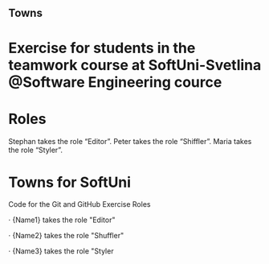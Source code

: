 
## Towns
# Exercise for students in the teamwork course at SoftUni-Svetlina @Software Engineering cource

# Roles
  Stephan takes the role “Editor”.
  Peter takes the role “Shiffler”.
  Maria takes the role “Styler”.

# Towns for SoftUni
Code for the Git and GitHub Exercise
Roles

· {Name1} takes the role "Editor"

· {Name2} takes the role "Shuffler"

· {Name3} takes the role "Styler

